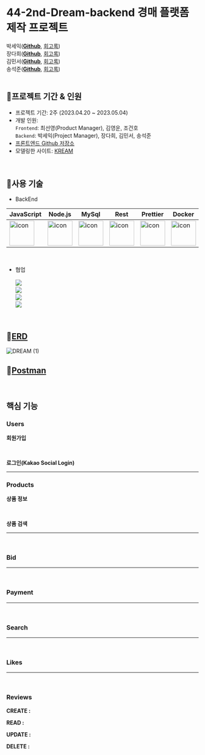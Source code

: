 # 44-2nd-Dream-backend 경매 플랫폼 제작 프로젝트

박세익([**Github**](https://github.com/), [회고록](https://walwaldev.tistory.com/))<br>
장다희([**Github**](https://github.com/walwald), [회고록](https://walwaldev.tistory.com/))<br>
김민서([**Github**](https://github.com/), [회고록](https://walwaldev.tistory.com/))<br>
송석준([**Github**](https://github.com/), [회고록](https://walwaldev.tistory.com/))<br>
<br>

## 📍프로젝트 기간 & 인원
* 프로젝트 기간: 2주 (2023.04.20 ~ 2023.05.04)   
* 개발 인원:  
  `Frontend`: 최선영(Product Manager), 김영운, 조건호 <br>
  `Backend`: 박세익(Project Manager), 장다희, 김민서, 송석준 <br>
* [프론트엔드 Github 저장소](https://github.com/wecode-bootcamp-korea/44-2nd-Dream-frontend)
* 모델링한 사이트: [KREAM](https://kream.co.kr/)
<br>

## 📍사용 기술

* BackEnd   

 |JavaScript|Node.js|MySql|Rest|Prettier|Docker|AWS|
|---|---|---|---|---|---|---|
|<div style="display: flex; align-items: flex-start;"><img src="https://techstack-generator.vercel.app/js-icon.svg" alt="icon" width="65" height="65" /></div>| <div style="display: flex; align-items: flex-start;"><img src="https://techstack-generator.vercel.app/nginx-icon.svg" alt="icon" width="65" height="65" /></div>| <div style="display: flex; align-items: flex-start;"><img src="https://techstack-generator.vercel.app/mysql-icon.svg" alt="icon" width="65" height="65" /></div>|<div style="display: flex; align-items: flex-start;"><img src="https://techstack-generator.vercel.app/restapi-icon.svg" alt="icon" width="65" height="65" /></div>|<div style="display: flex; align-items: flex-start;"><img src="https://techstack-generator.vercel.app/prettier-icon.svg" alt="icon" width="65" height="65" /></div>|<div style="display: flex; align-items: flex-start;"><img src="https://techstack-generator.vercel.app/docker-icon.svg" alt="icon" width="65" height="65" /></div>|<div style="display: flex; align-items: flex-start;"><img src="https://techstack-generator.vercel.app/aws-icon.svg" alt="icon" width="65" height="65" /></div>|
<br>

* 협업 <br><br>
<img src="https://img.shields.io/badge/github-181717?style=for-the-badge&logo=github&logoColor=white"> <br>
<img src="https://img.shields.io/badge/trello-0055cc?style=for-the-badge&logo=trello&logoColor=yellow"> <br>
<img src="https://img.shields.io/badge/slack-4A154B?style=for-the-badge&logo=Slack&logoColor=wihte"> <br>
<img src="https://img.shields.io/badge/notion-000000?style=for-the-badge&logo=notion&logoColor=white"> <br>
<br>

 ## 📍[ERD](https://dbdiagram.io/d/64426bdf6b31947051f9b394)
![DREAM (1)](https://user-images.githubusercontent.com/120387100/236399537-f89176d5-fa75-4acc-bda2-b7ef61e5319c.png)

 ## 📍[Postman](https://documenter.getpostman.com/view/26858291/2s93eWzskR)

 <br>
 
 ## 핵심 기능
 
 ### Users
 **회원가입**

<br> 

 **로그인(Kakao Social Login)**
 
***
 
 ### Products

 **상품 정보** 

<br>

**상품 검색**

***

<br>
 
 ### Bid
 
 ***
 
 <br>
 
 ### Payment
 
 ***
 
 <br>
 
 ### Search
 
 ***
 
 <br>
 
 ### Likes
 
 ***
 
 <br>
 
 ### Reviews
 
 **CREATE :**
 
 **READ :**
 
 **UPDATE :**
 
 **DELETE :**
 
